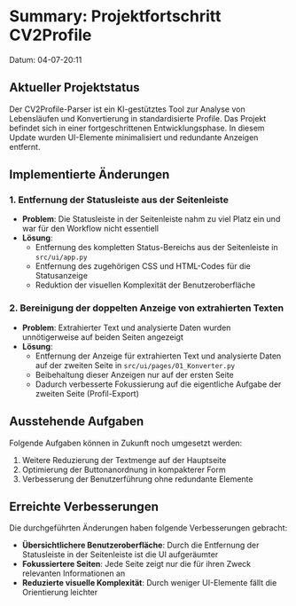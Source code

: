 # Summary: Projektfortschritt CV2Profile

Datum: 04-07-20:11

## Aktueller Projektstatus

Der CV2Profile-Parser ist ein KI-gestütztes Tool zur Analyse von Lebensläufen und Konvertierung in standardisierte Profile. Das Projekt befindet sich in einer fortgeschrittenen Entwicklungsphase. In diesem Update wurden UI-Elemente minimalisiert und redundante Anzeigen entfernt.

## Implementierte Änderungen

### 1. Entfernung der Statusleiste aus der Seitenleiste
- **Problem**: Die Statusleiste in der Seitenleiste nahm zu viel Platz ein und war für den Workflow nicht essentiell
- **Lösung**:
  - Entfernung des kompletten Status-Bereichs aus der Seitenleiste in `src/ui/app.py`
  - Entfernung des zugehörigen CSS und HTML-Codes für die Statusanzeige
  - Reduktion der visuellen Komplexität der Benutzeroberfläche

### 2. Bereinigung der doppelten Anzeige von extrahierten Texten
- **Problem**: Extrahierter Text und analysierte Daten wurden unnötigerweise auf beiden Seiten angezeigt
- **Lösung**:
  - Entfernung der Anzeige für extrahierten Text und analysierte Daten auf der zweiten Seite in `src/ui/pages/01_Konverter.py`
  - Beibehaltung dieser Anzeigen nur auf der ersten Seite
  - Dadurch verbesserte Fokussierung auf die eigentliche Aufgabe der zweiten Seite (Profil-Export)

## Ausstehende Aufgaben

Folgende Aufgaben können in Zukunft noch umgesetzt werden:

1. Weitere Reduzierung der Textmenge auf der Hauptseite
2. Optimierung der Buttonanordnung in kompakterer Form
3. Verbesserung der Benutzerführung ohne redundante Elemente

## Erreichte Verbesserungen

Die durchgeführten Änderungen haben folgende Verbesserungen gebracht:

- **Übersichtlichere Benutzeroberfläche**: Durch die Entfernung der Statusleiste in der Seitenleiste ist die UI aufgeräumter
- **Fokussiertere Seiten**: Jede Seite zeigt nur die für ihren Zweck relevanten Informationen an
- **Reduzierte visuelle Komplexität**: Durch weniger UI-Elemente fällt die Orientierung leichter 